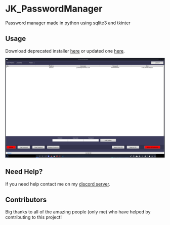 # JK_PasswordManager
Password manager made in python using sqlite3 and tkinter

## Usage
Download deprecated installer [here](https://www.mediafire.com/file/c7zdxsikzhpzocl/JK_PasswordManagerSetupFile.exe/file) or updated one [here](https://github.com/Josakko/JK_PasswordManager/releases/tag/v5).

<p align="center">
  <img src="https://github.com/Josakko/JK_PasswordManager/blob/main/images/screenshot.png?raw=true" alt="Discord Reverse Shell">
<p>



## Need Help?
If you need help contact me on my [discord server](https://discord.gg/xgET5epJE6).

## Contributors
Big thanks to all of the amazing people (only me) who have helped by contributing to this project!
